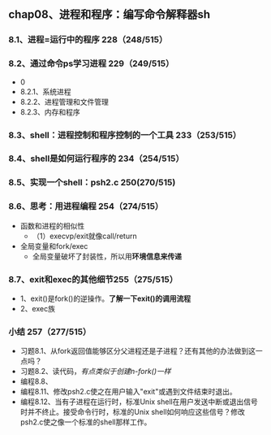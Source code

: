 ## chap08、进程和程序：编写命令解释器sh

### 8.1、进程=运行中的程序 228（248/515）

### 8.2、通过命令ps学习进程  229（249/515）

+ 0
+ 8.2.1、系统进程
+ 8.2.2、进程管理和文件管理
+ 8.2.3、内存和程序

### 8.3、shell：进程控制和程序控制的一个工具 233（253/515）

### 8.4、shell是如何运行程序的  234（254/515）

### 8.5、实现一个shell：psh2.c  250(270/515)

### 8.6、思考：用进程编程 254（274/515）

+ 函数和进程的相似性
  + （1）execvp/exit就像call/return
+ 全局变量和fork/exec
  + 全局变量破坏了封装性，所以用**环境信息来传递**

### 8.7、exit和exec的其他细节255（275/515）

+ 1、exit()是fork()的逆操作。**了解一下exit()的调用流程**
+ 2、exec族

### 小结  257（277/515）

+ 习题8.1、从fork返回值能够区分父进程还是子进程？还有其他的办法做到这一点吗？
+ 习题8.2、读代码，*有点类似于创建n-fork()一样*
+ 编程8.8、
+ 编程8.11、修改psh2.c使之在用户输入"exit"或遇到文件结束时退出。
+ 编程8.12、当有子进程在运行时，标准Unix shell在用户发送中断或退出信号时并不终止。接受命令行时，标准的Unix shell如何响应这些信号？修改psh2.c使之像一个标准的shell那样工作。